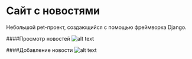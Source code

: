 # Сайт с новостями

Небольшой pet-проект, создающийся с помощью фреймворка Django.

####Просмотр новостей
![alt text](readme_img/scroll_news.gif)

####Добавление новости
![alt text](readme_img/add_news.gif)
